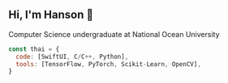 ## Hi, I'm Hanson 👋

<!--
**hansoncendana/hansoncendana** is a ✨ _special_ ✨ repository because its `README.md` (this file) appears on your GitHub profile.

Here are some ideas to get you started:

- 🔭 I’m currently working on ...
- 🌱 I’m currently learning ...
- 👯 I’m looking to collaborate on ...
- 🤔 I’m looking for help with ...
- 💬 Ask me about ...
- 📫 How to reach me: ...
- 😄 Pronouns: ...
- ⚡ Fun fact: ...
-->
Computer Science undergraduate at National Ocean University

```javascript
const thai = {
  code: [SwiftUI, C/C++, Python],
  tools: [TensorFlow, PyTorch, Scikit-Learn, OpenCV],
}
```
